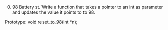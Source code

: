 0. 98 Battery st.
Write a function that takes a pointer to an int as parameter and updates the value it points to to 98.

Prototype: void reset_to_98(int *n);